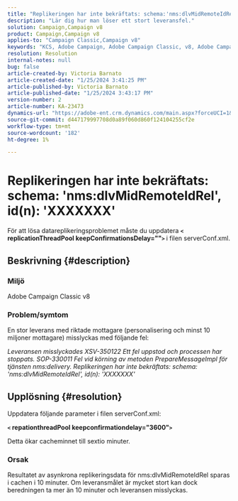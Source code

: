 ```yaml
---
title: "Replikeringen har inte bekräftats: schema:'nms:dlvMidRemoteIdRel', ID: 'XXXXXXX'"
description: "Lär dig hur man löser ett stort leveransfel."
solution: Campaign,Campaign v8
product: Campaign,Campaign v8
applies-to: "Campaign Classic,Campaign v8"
keywords: "KCS, Adobe Campaign, Adobe Campaign Classic, v8, Adobe Campaign Classic v8, Delivery misslyckas med 'Replication not confirm: schema:nms:dlvMidRemoteIdRel, id(n): xxxxxx'"
resolution: Resolution
internal-notes: null
bug: false
article-created-by: Victoria Barnato
article-created-date: "1/25/2024 3:41:25 PM"
article-published-by: Victoria Barnato
article-published-date: "1/25/2024 3:43:17 PM"
version-number: 2
article-number: KA-23473
dynamics-url: "https://adobe-ent.crm.dynamics.com/main.aspx?forceUCI=1&pagetype=entityrecord&etn=knowledgearticle&id=9dde9e2c-98bb-ee11-a569-6045bd006a22"
source-git-commit: d447179997708d0a89f060d860f124104255cf2e
workflow-type: tm+mt
source-wordcount: '182'
ht-degree: 1%

---
```


# Replikeringen har inte bekräftats: schema: &#39;nms:dlvMidRemoteIdRel&#39;, id(n): &#39;XXXXXXX&#39;


För att lösa datareplikeringsproblemet måste du uppdatera <b>`<` replicationThreadPool keepConfirmationsDelay=&quot;&quot;`>` </b> i filen serverConf.xml.

## Beskrivning {#description}


### Miljö

Adobe Campaign Classic v8

### Problem/symtom

En stor leverans med riktade mottagare (personalisering och minst 10 miljoner mottagare) misslyckas med följande fel:

*Leveransen misslyckades XSV-350122 Ett fel uppstod och processen har stoppats. SOP-330011 Fel vid körning av metoden PrepareMessageImpl för tjänsten nms:delivery. Replikeringen har inte bekräftats: schema: &#39;nms:dlvMidRemoteIdRel&#39;, id(n): &#39;XXXXXXX&#39;*


## Upplösning {#resolution}


Uppdatera följande parameter i filen serverConf.xml:

<b>`<` repationthreadPool keepconfirmationdelay=&quot;3600&quot;`>` </b>

Detta ökar cacheminnet till sextio minuter.

### Orsak

Resultatet av asynkrona replikeringsdata för nms:dlvMidRemoteIdRel sparas i cachen i 10 minuter. Om leveransmålet är mycket stort kan dock beredningen ta mer än 10 minuter och leveransen misslyckas.
